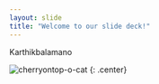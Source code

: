 ```yaml
---
layout: slide
title: "Welcome to our slide deck!"
---
```


Karthikbalamano

![cherryontop-o-cat](https://octodex.github.com/images/cherryontop-o-cat.png)
{: .center}
